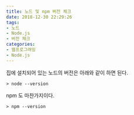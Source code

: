 ```yaml
---
title: 노드 및 npm 버전 체크
date: 2018-12-30 22:29:26
tags: 
- 노드
- Node.js
- 버전 체크
categories: 
- 웹프로그래밍
- Node.js
---
```


집에 설치되어 있는 노드의 버전은 아래와 같이 하면 된다.

```
> node --version
```

npm 도 마찬가지이다.

```
> npm --version
```
